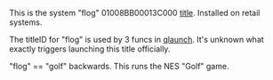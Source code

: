 This is the system "flog" 01008BB00013C000
[title](Title%20list.md "wikilink"). Installed on retail systems.

The titleID for "flog" is used by 3 funcs in
[qlaunch](Qlaunch.md "wikilink"). It's unknown what exactly triggers
launching this title officially.

"flog" == "golf" backwards. This runs the NES "Golf" game.

